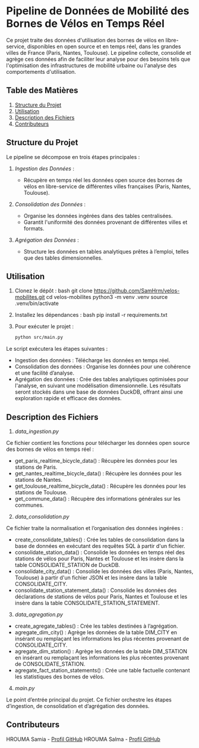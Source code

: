 # Pipeline de Données de Mobilité des Bornes de Vélos en Temps Réel

Ce projet traite des données d'utilisation des bornes de vélos en libre-service, disponibles en open source et en temps réel, dans les grandes villes de France (Paris, Nantes, Toulouse). Le pipeline collecte, consolide et agrège ces données afin de faciliter leur analyse pour des besoins tels que l'optimisation des infrastructures de mobilité urbaine ou l'analyse des comportements d'utilisation.

## Table des Matières

1. [Structure du Projet](#structure-du-projet)
2. [Utilisation](#utilisation)
3. [Description des Fichiers](#description-des-fichiers)
4. [Contributeurs](#contributeurs)

## Structure du Projet

Le pipeline se décompose en trois étapes principales :

1. *Ingestion des Données* :
   - Récupère en temps réel les données open source des bornes de vélos en libre-service de différentes villes françaises (Paris, Nantes, Toulouse).
   
2. *Consolidation des Données* :
   - Organise les données ingérées dans des tables centralisées.
   - Garantit l'uniformité des données provenant de différentes villes et formats.
   
3. *Agrégation des Données* :
   - Structure les données en tables analytiques prêtes à l’emploi, telles que des tables dimensionnelles.

## Utilisation

1. Clonez le dépôt :
   bash
   git clone https://github.com/SamHrm/velos-mobilites.git 
   cd velos-mobilites
   python3 -m venv .venv
   source .venv/bin/activate

2. Installez les dépendances :
    bash
    pip install -r requirements.txt

3. Pour exécuter le projet :
   ```bash
   python src/main.py


Le script exécutera les étapes suivantes :

- Ingestion des données : Télécharge les données en temps réel.
- Consolidation des données : Organise les données pour une cohérence et une facilité d’analyse.
- Agrégation des données : Crée des tables analytiques optimisées pour l'analyse, en suivant une modélisation dimensionnelle. Les résultats seront stockés dans une base de données DuckDB, offrant ainsi une exploration rapide et efficace des données.

## Description des Fichiers

1. *data_ingestion.py*

Ce fichier contient les fonctions pour télécharger les données open source des bornes de vélos en temps réel :
- get_paris_realtime_bicycle_data() : Récupère les données pour les stations de Paris.
- get_nantes_realtime_bicycle_data() : Récupère les données pour les stations de Nantes.
- get_toulouse_realtime_bicycle_data() : Récupère les données pour les stations de Toulouse.
- get_commune_data() : Récupère des informations générales sur les communes.

2. *data_consolidation.py*

Ce fichier traite la normalisation et l’organisation des données ingérées :

- create_consolidate_tables() : Crée les tables de consolidation dans la base de données en exécutant des requêtes SQL à partir d'un fichier.
- consolidate_station_data() : Consolide les données en temps réel des stations de vélos pour Paris, Nantes et Toulouse et les insère dans la table CONSOLIDATE_STATION de DuckDB.
- consolidate_city_data() : Consolide les données des villes (Paris, Nantes, Toulouse) à partir d'un fichier JSON et les insère dans la table CONSOLIDATE_CITY.
- consolidate_station_statement_data() : Consolide les données des déclarations de stations de vélos pour Paris, Nantes et Toulouse et les insère dans la table CONSOLIDATE_STATION_STATEMENT.

3. *data_agregation.py*

- create_agregate_tables() : Crée les tables destinées à l’agrégation.
- agregate_dim_city() : Agrège les données de la table DIM_CITY en insérant ou remplaçant les informations les plus récentes provenant de CONSOLIDATE_CITY.
- agregate_dim_station() : Agrège les données de la table DIM_STATION en insérant ou remplaçant les informations les plus récentes provenant de CONSOLIDATE_STATION.
- agregate_fact_station_statements() : Crée une table factuelle contenant les statistiques des bornes de vélos.

4. *main.py*

Le point d’entrée principal du projet. Ce fichier orchestre les étapes d’ingestion, de consolidation et d’agrégation des données.

## Contributeurs

HROUMA Samia - [Profil GitHub](https://github.com/SamHrm)
HROUMA Salma - [Profil GitHub](https://github.com/Artemisal)
